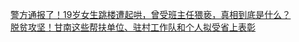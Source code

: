   
[警方通报了！19岁女生跳楼遭起哄，曾受班主任猥亵，真相到底是什么？](http://www.dianyue.me/archives/167/grv5uqwuxixcvcjz/)  
[脱贫攻坚！甘南这些帮扶单位、驻村工作队和个人拟受省上表彰](http://www.dianyue.me/archives/286/bx2no0xvdjp0tmi9/)